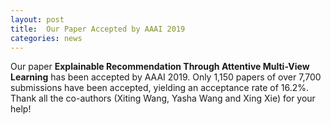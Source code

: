 ```yaml
---
layout: post
title:  Our Paper Accepted by AAAI 2019
categories: news
---
```


Our paper **Explainable Recommendation Through Attentive Multi-View Learning** has been accepted by AAAI 2019. Only 1,150 papers of over 7,700 submissions have been accepted, yielding an acceptance rate of 16.2%. Thank all the co-authors (Xiting Wang, Yasha Wang and Xing Xie) for your help! 

